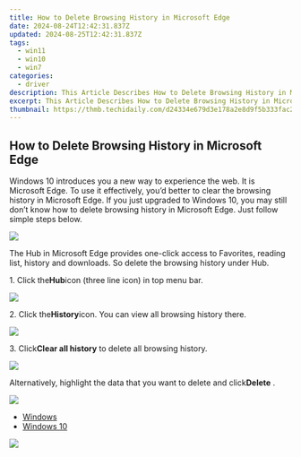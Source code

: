 ```yaml
---
title: How to Delete Browsing History in Microsoft Edge
date: 2024-08-24T12:42:31.837Z
updated: 2024-08-25T12:42:31.837Z
tags:
  - win11
  - win10
  - win7
categories:
  - driver
description: This Article Describes How to Delete Browsing History in Microsoft Edge
excerpt: This Article Describes How to Delete Browsing History in Microsoft Edge
thumbnail: https://thmb.techidaily.com/d24334e679d3e178a2e8d9f5b333fac2b20b9134a044e30e2240a2331d8bec84.jpg
---
```


## How to Delete Browsing History in Microsoft Edge

Windows 10 introduces you a new way to experience the web. It is Microsoft Edge. To use it effectively, you’d better to clear the browsing history in Microsoft Edge. If you just upgraded to Windows 10, you may still don’t know how to delete browsing history in Microsoft Edge. Just follow simple steps below.  
  
![](https://images.drivereasy.com/wp-content/uploads/2016/11/img_583e5274ade99.jpg) 

  
The Hub in Microsoft Edge provides one-click access to Favorites, reading list, history and downloads. So delete the browsing history under Hub.  
  
1\. Click the**Hub**icon (three line icon) in top menu bar.  
  
![](https://images.drivereasy.com/wp-content/uploads/2016/11/img_583e5399f0862.png)   
  
2\. Click the**History**icon. You can view all browsing history there.  
  
![](https://images.drivereasy.com/wp-content/uploads/2016/11/img_583e53ef23f01.png)   
  
 3\. Click**Clear all history** to delete all browsing history.   
  
![](https://images.drivereasy.com/wp-content/uploads/2016/11/img_583e549772b60.png)   
  
 Alternatively, highlight the data that you want to delete and click**Delete** .  
  
![](https://images.drivereasy.com/wp-content/uploads/2016/11/img_583e5565f0153.png) 

* [Windows](https://tools.techidaily.com/drivereasy/download/)
* [Windows 10](https://tools.techidaily.com/drivereasy/download/)

<ins class="adsbygoogle"
     style="display:block"
     data-ad-format="autorelaxed"
     data-ad-client="ca-pub-7571918770474297"
     data-ad-slot="1223367746"></ins>



<ins class="adsbygoogle"
     style="display:block"
     data-ad-client="ca-pub-7571918770474297"
     data-ad-slot="8358498916"
     data-ad-format="auto"
     data-full-width-responsive="true"></ins>



<!-- affiliate ads begin -->
<a href="https://secure.2checkout.com/order/checkout.php?PRODS=19080710&QTY=1&AFFILIATE=108875&CART=1"><img src="https://smart-seo-tool.com/images/SmartSEOAuditorBox.png" border="0"></a>
<!-- affiliate ads end -->